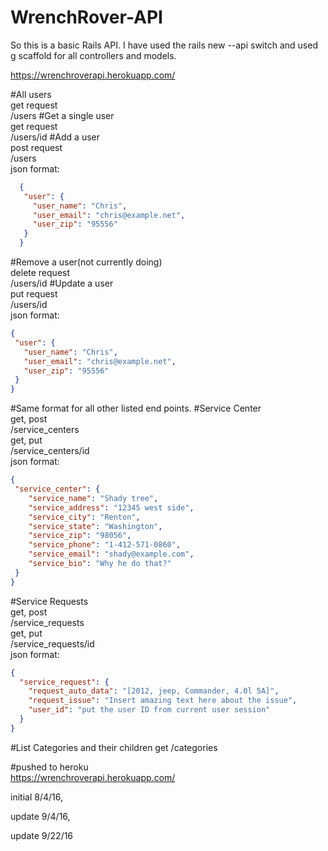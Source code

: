 # WrenchRover-API

So this is a basic Rails API.  I have used the rails new --api switch and used g scaffold for all controllers and models.

https://wrenchroverapi.herokuapp.com/

#All users  
get request  
/users
#Get a single user  
get request  
/users/id
#Add a user  
post request  
/users  
  json format:
```json
  {
   "user": {
     "user_name": "Chris",
     "user_email": "chris@example.net",
     "user_zip": "95556"
   }
  }
  ```
#Remove a user(not currently doing)  
  delete request  
  /users/id
#Update a user  
put request  
/users/id  
json format:
```json
{
 "user": {
   "user_name": "Chris",
   "user_email": "chris@example.net",
   "user_zip": "95556"
 }
}
```
#Same format for all other listed end points.
#Service Center  
get, post  
/service_centers  
get, put  
/service_centers/id  
json format:  
```json
{
 "service_center": {
    "service_name": "Shady tree",
    "service_address": "12345 west side",
    "service_city": "Renton",
    "service_state": "Washington",
    "service_zip": "98056",
    "service_phone": "1-412-571-0860",
    "service_email": "shady@example.com",
    "service_bio": "Why he do that?"
 }
}
```
#Service Requests  
get, post   
/service_requests  
get, put  
/service_requests/id  
json format:  
```json
{
  "service_request": {
    "request_auto_data": "[2012, jeep, Commander, 4.0l 5A]",
    "request_issue": "Insert amazing text here about the issue",
    "user_id": "put the user ID from current user session"    
  }
}
```
#List Categories and their children
get
/categories


#pushed to heroku  
https://wrenchroverapi.herokuapp.com/

initial 8/4/16,

update 9/4/16,

update 9/22/16
